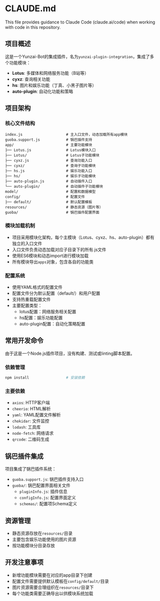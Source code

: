 # CLAUDE.md

This file provides guidance to Claude Code (claude.ai/code) when working with code in this repository.

## 项目概述

这是一个Yunzai-Bot的集成插件，名为`yunzai-plugin-integration`，集成了多个功能模块：
- **Lotus**: 多媒体和网络服务功能（B站等）
- **cyxz**: 查询相关功能
- **hs**: 图片和娱乐功能（丁真、小黑子图片等）
- **auto-plugin**: 自动化功能和策略

## 项目架构

### 核心文件结构
```
index.js                    # 主入口文件，动态加载所有app模块
guoba.support.js            # 锅巴插件支持
app/                        # 主要功能模块
├── Lotus.js                # Lotus模块入口
├── Lotus/                  # Lotus子功能模块
├── cyxz.js                 # 查询功能入口  
├── cyxz/                   # 查询子功能模块
├── hs.js                   # 娱乐功能入口
├── hs/                     # 娱乐子功能模块
├── auto-plugin.js          # 自动插件入口
└── auto-plugin/            # 自动插件子功能模块
model/                      # 配置和数据模型
config/                     # 配置文件
├── default/                # 默认配置模板
resources/                  # 静态资源（图片等）
guoba/                      # 锅巴插件配置界面
```

### 模块加载机制
- 项目采用模块化架构，每个主模块（Lotus、cyxz、hs、auto-plugin）都有独立的入口文件
- 入口文件负责动态加载对应子目录下的所有.js文件
- 使用ES6模块和动态import进行模块加载
- 所有模块导出`apps`对象，包含各自的功能类

### 配置系统
- 使用YAML格式的配置文件
- 配置文件分为默认配置（default/）和用户配置
- 支持热重载配置文件
- 主要配置类型：
  - lotus配置：网络服务相关配置
  - hs配置：娱乐功能配置
  - auto-plugin配置：自动化策略配置

## 常用开发命令

由于这是一个Node.js插件项目，没有构建、测试或linting脚本配置。

### 依赖管理
```bash
npm install                 # 安装依赖
```

### 主要依赖
- `axios`: HTTP客户端
- `cheerio`: HTML解析
- `yaml`: YAML配置文件解析  
- `chokidar`: 文件监控
- `lodash`: 工具库
- `node-fetch`: 网络请求
- `qrcode`: 二维码生成

## 锅巴插件集成

项目集成了锅巴插件系统：
- `guoba.support.js`: 锅巴插件支持入口
- `guoba/`: 锅巴配置界面相关文件
  - `pluginInfo.js`: 插件信息
  - `configInfo.js`: 配置界面定义
  - `schemas/`: 配置项Schema定义

## 资源管理

- 静态资源存放在`resources/`目录
- 主要包含娱乐功能使用的图片资源
- 按功能模块分目录存放

## 开发注意事项

- 新增功能模块需要在对应的app目录下创建
- 配置文件需要提供默认模板在`config/default/`目录
- 图片资源需要合理组织在`resources/`目录下
- 每个功能类需要正确导出以供模块系统加载